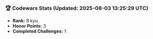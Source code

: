 ### 🏆 Codewars Stats (Updated: 2025-08-03 13:25:29 UTC)

- **Rank:** 8 kyu
- **Honor Points:** 3
- **Completed Challenges:** 1
